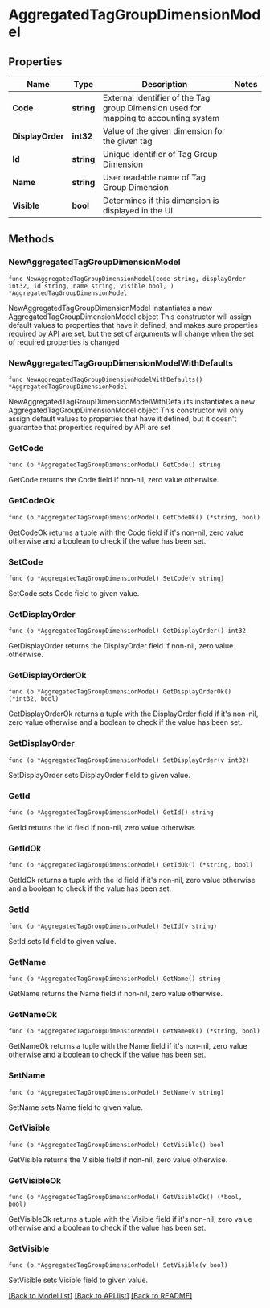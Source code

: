 # AggregatedTagGroupDimensionModel

## Properties

Name | Type | Description | Notes
------------ | ------------- | ------------- | -------------
**Code** | **string** | External identifier of the Tag group Dimension used for mapping to accounting system | 
**DisplayOrder** | **int32** | Value of the given dimension for the given tag | 
**Id** | **string** | Unique identifier of Tag Group Dimension | 
**Name** | **string** | User readable name of Tag Group Dimension | 
**Visible** | **bool** | Determines if this dimension is displayed in the UI | 

## Methods

### NewAggregatedTagGroupDimensionModel

`func NewAggregatedTagGroupDimensionModel(code string, displayOrder int32, id string, name string, visible bool, ) *AggregatedTagGroupDimensionModel`

NewAggregatedTagGroupDimensionModel instantiates a new AggregatedTagGroupDimensionModel object
This constructor will assign default values to properties that have it defined,
and makes sure properties required by API are set, but the set of arguments
will change when the set of required properties is changed

### NewAggregatedTagGroupDimensionModelWithDefaults

`func NewAggregatedTagGroupDimensionModelWithDefaults() *AggregatedTagGroupDimensionModel`

NewAggregatedTagGroupDimensionModelWithDefaults instantiates a new AggregatedTagGroupDimensionModel object
This constructor will only assign default values to properties that have it defined,
but it doesn't guarantee that properties required by API are set

### GetCode

`func (o *AggregatedTagGroupDimensionModel) GetCode() string`

GetCode returns the Code field if non-nil, zero value otherwise.

### GetCodeOk

`func (o *AggregatedTagGroupDimensionModel) GetCodeOk() (*string, bool)`

GetCodeOk returns a tuple with the Code field if it's non-nil, zero value otherwise
and a boolean to check if the value has been set.

### SetCode

`func (o *AggregatedTagGroupDimensionModel) SetCode(v string)`

SetCode sets Code field to given value.


### GetDisplayOrder

`func (o *AggregatedTagGroupDimensionModel) GetDisplayOrder() int32`

GetDisplayOrder returns the DisplayOrder field if non-nil, zero value otherwise.

### GetDisplayOrderOk

`func (o *AggregatedTagGroupDimensionModel) GetDisplayOrderOk() (*int32, bool)`

GetDisplayOrderOk returns a tuple with the DisplayOrder field if it's non-nil, zero value otherwise
and a boolean to check if the value has been set.

### SetDisplayOrder

`func (o *AggregatedTagGroupDimensionModel) SetDisplayOrder(v int32)`

SetDisplayOrder sets DisplayOrder field to given value.


### GetId

`func (o *AggregatedTagGroupDimensionModel) GetId() string`

GetId returns the Id field if non-nil, zero value otherwise.

### GetIdOk

`func (o *AggregatedTagGroupDimensionModel) GetIdOk() (*string, bool)`

GetIdOk returns a tuple with the Id field if it's non-nil, zero value otherwise
and a boolean to check if the value has been set.

### SetId

`func (o *AggregatedTagGroupDimensionModel) SetId(v string)`

SetId sets Id field to given value.


### GetName

`func (o *AggregatedTagGroupDimensionModel) GetName() string`

GetName returns the Name field if non-nil, zero value otherwise.

### GetNameOk

`func (o *AggregatedTagGroupDimensionModel) GetNameOk() (*string, bool)`

GetNameOk returns a tuple with the Name field if it's non-nil, zero value otherwise
and a boolean to check if the value has been set.

### SetName

`func (o *AggregatedTagGroupDimensionModel) SetName(v string)`

SetName sets Name field to given value.


### GetVisible

`func (o *AggregatedTagGroupDimensionModel) GetVisible() bool`

GetVisible returns the Visible field if non-nil, zero value otherwise.

### GetVisibleOk

`func (o *AggregatedTagGroupDimensionModel) GetVisibleOk() (*bool, bool)`

GetVisibleOk returns a tuple with the Visible field if it's non-nil, zero value otherwise
and a boolean to check if the value has been set.

### SetVisible

`func (o *AggregatedTagGroupDimensionModel) SetVisible(v bool)`

SetVisible sets Visible field to given value.



[[Back to Model list]](../README.md#documentation-for-models) [[Back to API list]](../README.md#documentation-for-api-endpoints) [[Back to README]](../README.md)


